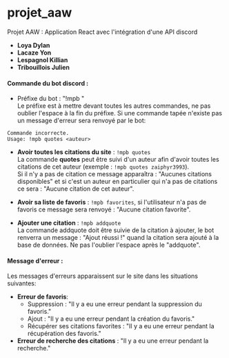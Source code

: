 # projet_aaw
Projet AAW : Application React avec l'intégration d'une API discord  

- __Loya Dylan__  
- __Lacaze Yon__  
- __Lespagnol Killian__  
- __Tribouillois Julien__  

#### Commande du bot discord :

- Préfixe du bot : "!mpb "  
Le préfixe est à mettre devant toutes les autres commandes, ne pas oublier l'espace à la fin du préfixe. Si une commande tapée n'existe pas un message d'erreur sera renvoyé par le bot:
```
Commande incorrecte.  
Usage: !mpb quotes <auteur>
```
 - __Avoir toutes les citations du site__ : ``!mpb quotes``  
 La commande __quotes__ peut être suivi d'un auteur afin d'avoir toutes les citations de cet auteur (exemple : ``!mpb quotes zaiphyr3993``).  
 Si il n'y a pas de citation ce message apparaîtra : "Aucunes citations disponibles" et si c'est un auteur en particulier qui n'a pas de citations ce sera : "Aucune citation de cet auteur".

 - __Avoir sa liste de favoris__ : ``!mpb favorites``, si l'utilisateur n'a pas de favoris ce message sera renvoyé : "Aucune citation favorite".  

 - __Ajouter une citation__ : ``!mpb addquote ``  
 La commande addquote doit être suivie de la citation à ajouter, le bot renverra un message : "Ajout réussi !" quand la citation sera ajouté à la base de données. Ne pas l'oublier l'espace après le "addquote".  

#### Message d'erreur : 
Les messages d'erreurs apparaissent sur le site dans les situations suivantes:  
- __Erreur de favoris__:  
  - Suppression : "Il y a eu une erreur pendant la suppression du favoris."  
  - Ajout : "Il y a eu une erreur pendant la création du favoris."  
  - Récupérer ses citations favorites : "Il y a eu une erreur pendant la récupération des favoris."  
- __Erreur de recherche des citations__ : "Il y a eu une erreur pendant la recherche."
